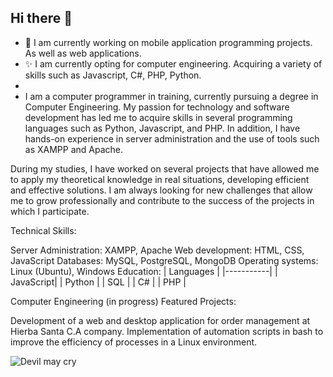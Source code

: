## Hi there 👋

- 🔭  I am currently working on mobile application programming projects. As well as web applications. 
- ✨  I am currently opting for computer engineering. Acquiring a variety of skills such as Javascript, C#, PHP, Python.
-
- I am a computer programmer in training, currently pursuing a degree in Computer Engineering. My passion for technology and software development has led me to acquire skills in several programming languages such as Python, Javascript, and PHP. In addition, I have hands-on experience in server administration and the use of tools such as XAMPP and Apache.

During my studies, I have worked on several projects that have allowed me to apply my theoretical knowledge in real situations, developing efficient and effective solutions. I am always looking for new challenges that allow me to grow professionally and contribute to the success of the projects in which I participate.

Technical Skills:

Server Administration: XAMPP, Apache
Web development: HTML, CSS, JavaScript
Databases: MySQL, PostgreSQL, MongoDB
Operating systems: Linux (Ubuntu), Windows
Education:
| Languages |
|-----------|
| JavaScript|
| Python    |
| SQL       |
| C#        |
| PHP       |

Computer Engineering (in progress)
Featured Projects:

Development of a web and desktop application for order management at Hierba Santa C.A company.
Implementation of automation scripts in bash to improve the efficiency of processes in a Linux environment.

<picture>
 <source media="(prefers-color-scheme: dark)" srcset="YOUR-DARKMODE-IMAGE">
 <source media="(prefers-color-scheme: light)" srcset="YOUR-LIGHTMODE-IMAGE">
 <img alt="Devil may cry" src="https://github.com/user-attachments/assets/364a3a2f-4518-4e15-941d-97251c098706">
</picture>

